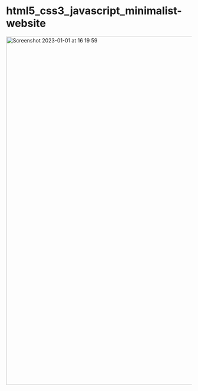 # html5_css3_javascript_minimalist-website

<img width="945" alt="Screenshot 2023-01-01 at 16 19 59" src="https://user-images.githubusercontent.com/90620664/210177844-8c4efb5a-5df5-4de7-8e12-e2521e2c3941.png">
